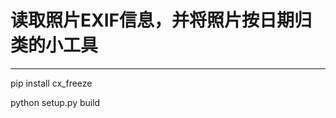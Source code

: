 # 读取照片EXIF信息，并将照片按日期归类的小工具
------------------------------------------  
pip install cx_freeze

python setup.py build
